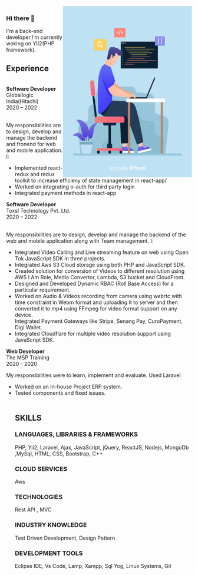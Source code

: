 
<img align="right"  src="https://github.com/suraj776/suraj776/blob/master/2842579.jpg"  height="465px" width="350px">

### Hi there 👋

<p>I'm a back-end developer.I'm currently woking on YII2(PHP framework).</p>
<h2>Experience</h2><br/>
<strong>Software Developer</strong><br/>
Globallogic India(Hitachi)<br/>
2020 – 2022<br/>
<br>
<p>My responsibilities are to design, develop and manage the backend and fronend for web and mobile application. I:</p>
<ul>
<li>	Implemented react-redux and redux toolkit to increase efficieny of state management in react-app/</li>
<li>	Worked on integrating o-auth for third party login</li>
<li>	Integrated payment methods in react-app</li>
</ul>
<strong>Software Developer</strong><br/>
Toxsl Technology Pvt. Ltd.<br/>
2020 – 2022<br/>
<br>
<p>My responsibilities are to design, develop and manage the backend of the web and mobile application along with Team management. I:</p>
<ul>
<li>	Integrated Video Calling and Live streaming feature on web using Open Tok JavaScript SDK in three projects.</li>
<li>	Integrated Aws S3 Cloud storage using both PHP and JavaScript SDK.</li>
<li>	Created solution for conversion of Videos to different resolution using AWS I Am Role, Media Convertor, Lambda, S3 bucket and CloudFront.</li>
<li>	Designed and Developed Dynamic RBAC (Roll Base Access) for a particular requirement.</li>
<li>	Worked on Audio & Videos recording from camera using webrtc with time constraint in Webm format and uploading it to server and then converted it to mp4 using FFmpeg for video format support on any device. </li>
</li>Integrated Payment Gateways like Stripe, Senang Pay, CuroPayment, Digi Wallet.</li>
<li>	Integrated Cloudflare for multiple video resolution support using JavaScript SDK.</li>

</ul>

<strong>Web Developer</strong><br/>
The MSP Training<br/>
2020 - 2020<br/>
<p>My responsibilities were to learn, implement and evaluate. Used Laravel<p/>
<ul>
<li>	Worked on an In-house Project ERP system.</li>
<li>	Tested components and fixed issues.</li>
</u><br/>

<h2>SKILLS</h2>

<h3>LANGUAGES, LIBRARIES & FRAMEWORKS   </h3>               
    PHP, Yii2,	Laravel, Ajax, JavaScript, jQuery, ReactJS, Nodejs, MongoDb ,MySql,	HTML, CSS, Bootstrap,	C++
	
<h3> CLOUD SERVICES </h3>
    Aws
<h3> TECHNOLOGIES</h3>
    Rest API ,	MVC                               		
 <h3> INDUSTRY KNOWLEDGE</h3>
    Test Driven Development, Design Pattern		
<h3>DEVELOPMENT TOOLS</h3>
Eclipse IDE, Vs Code, Lamp, Xampp, Sql Yog,	Linux Systems, Git	
